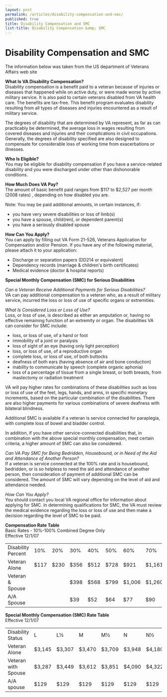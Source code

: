 ```yaml
---
layout: post
permalink: /articles/disability-compensation-and-smc/
published: true
title: Disability Compensation and SMC
list-title: Disability Compensation &amp; SMC
---
```


# Disability Compensation and SMC

The information below was taken from the US department of Veterans Affairs web site

**What Is VA Disability Compensation?**  
Disability compensation is a benefit paid to a veteran because of injuries or diseases that happened while on active duty, or were made worse by active military service. It is also paid to certain veterans disabled from VA health care. The benefits are tax-free. This benefit program evaluates disability resulting from all types of diseases and injuries encountered as a result of military service.

The degrees of disability that are determined by VA represent, as far as can practicably be determined, the average loss in wages resulting from covered diseases and injuries and their complications in civil occupations. Generally, the degrees of disability specified are also designed to compensate for considerable loss of working time from exacerbations or illnesses.

**Who Is Eligible?**  
You may be eligible for disability compensation if you have a service-related disability and you were discharged under other than dishonorable conditions.

**How Much Does VA Pay?**   
The amount of basic benefit paid ranges from $117 to $2,527 per month (2008 rates) , depending on how disabled you are.

Note: You may be paid additional amounts, in certain instances, if:

* you have very severe disabilities or loss of limb(s)
* you have a spouse, child(ren), or dependent parent(s)
* you have a seriously disabled spouse

**How Can You Apply?**  
You can apply by filling out VA Form 21-526, Veterans Application for Compensation and/or Pension. If you have any of the following material, please attach it to your application:

* Discharge or separation papers (DD214 or equivalent)
* Dependency records (marriage &amp; children's birth certificates)
* Medical evidence (doctor &amp; hospital reports)

**Special Monthly Compensation (SMC) for Serious Disabilities**

_Can a Veteran Receive Additional Payments for Serious Disabilities?_  
VA can pay additional compensation to a veteran who, as a result of military service, incurred the loss or loss of use of specific organs or extremities.

_What Is Considered Loss or Loss of Use?_  
Loss, or loss of use, is described as either an amputation or, having no effective remaining function of an extremity or organ. The disabilities VA can consider for SMC include:

* loss, or loss of use, of a hand or foot
* immobility of a joint or paralysis
* loss of sight of an eye (having only light perception)
* loss, or loss of use, of a reproductive organ
* complete loss, or loss of use, of both buttocks
* deafness of both ears (having absence of air and bone conduction)
* inability to communicate by speech (complete organic aphonia)
* loss of a percentage of tissue from a single breast, or both breasts, from mastectomy or radiation treatment

VA will pay higher rates for combinations of these disabilities such as loss or loss of use of the feet, legs, hands, and arms, in specific monetary increments, based on the particular combination of the disabilities. There are also higher payments for various combinations of severe deafness with bilateral blindness.

Additional SMC is available if a veteran is service connected for paraplegia, with complete loss of bowel and bladder control.

In addition, if you have other service-connected disabilities that, in combination with the above special monthly compensation, meet certain criteria, a higher amount of SMC can also be considered.

_Can VA Pay SMC for Being Bedridden, Housebound, or in Need of the Aid and Attendance of Another Person?_  
If a veteran is service connected at the 100% rate and is housebound, bedridden, or is so helpless to need the aid and attendance of another person, then consideration of payment of additional SMC can be considered. The amount of SMC will vary depending on the level of aid and attendance needed.

_How Can You Apply?_  
You should contact you local VA regional office for information about applying for SMC. In determining qualifications for SMC, the VA must review the medical evidence regarding the loss or loss of use and then make a decision regarding the level of SMC to be paid.

 

**Compensation Rate Table**  
Basic Rates - 10%-100% Combined Degree Only  
Effective 12/1/07

<table>
  <tr>
    <td>Disability Percent</td>
    <td>10%</td>
    <td>20%</td>
    <td>30%</td>
    <td>40%</td>
    <td>50%</td>
    <td>60%</td>
    <td>70%</td>
    <td>80%</td>
    <td>90%</td>
    <td>100%</td>
  </tr>
  <tr>
    <td>Veteran Alone</td>
    <td>$117</td>
    <td>$230</td>
    <td>$356</td>
    <td>$512</td>
    <td>$728</td>
    <td>$921</td>
    <td>$1,161</td>
    <td>$1,349</td>
    <td>$1,517</td>
    <td>$2,527</td>
  </tr>
  <tr>
    <td>Veteran &amp; Spouse</td>
    <td></td>
    <td></td>
    <td>$398</td>
    <td>$568</td>
    <td>$799</td>
    <td>$1,006</td>
    <td>$1,260</td>
    <td>$1,462</td>
    <td>$1,644</td>
    <td>$2,669</td>
  </tr>
  <tr>
    <td>A/A Spouse</td>
    <td></td>
    <td></td>
    <td>$39</td>
    <td>$52</td>
    <td>$64</td>
    <td>$77</td>
    <td>$90</td>
    <td>$103</td>
    <td>$116</td>
    <td>$129</td>
  </tr>
</table>

**Special Monthly Compensation (SMC) Rate Table**  
Effective 12/1/07

<table>
  <tr>
    <td>Disability Status</td>
    <td>L</td>
    <td>L&frac12;</td>
    <td>M</td>
    <td>M&frac12;</td>
    <td>N</td>
    <td>N&frac12;</td>
    <td>O/P</td>
    <td>R.1</td>
    <td>R.2</td>
    <td>S</td>
  </tr>
  <tr>
    <td>Veteran Alone</td>
    <td>$3,145</td>
    <td>$3,307</td>
    <td>$3,470</td>
    <td>$3,709</td>
    <td>$3,948</td>
    <td>$4,180</td>
    <td>$4,412</td>
    <td>$6,305</td>
    <td>$7,232</td>
    <td>$2,829</td>
  </tr>
  <tr>
    <td>Veteran with Spouse</td>
    <td>$3,287</td>
    <td>$3,449</td>
    <td>$3,612</td>
    <td>$3,851</td>
    <td>$4,090</td>
    <td>$4,322</td>
    <td>$4,554</td>
    <td>$6,447</td>
    <td>$7,374</td>
    <td>$2,971</td>
  </tr>
  <tr>
    <td>A/A spouse</td>
    <td>$129</td>
    <td>$129</td>
    <td>$129</td>
    <td>$129</td>
    <td>$129</td>
    <td>$129</td>
    <td>$129</td>
    <td>$129</td>
    <td>$129</td>
    <td>$129</td>
  </tr>
</table>